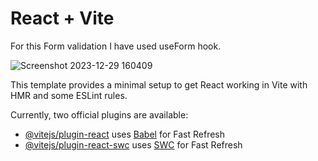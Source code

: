 # React + Vite


For this Form validation I have used useForm hook.

![Screenshot 2023-12-29 160409](https://github.com/shubhamrpgupta/FormWithValidation/assets/144988807/554a3e5b-a25f-4fe6-9062-d4f864267829)



This template provides a minimal setup to get React working in Vite with HMR and some ESLint rules.

Currently, two official plugins are available:

- [@vitejs/plugin-react](https://github.com/vitejs/vite-plugin-react/blob/main/packages/plugin-react/README.md) uses [Babel](https://babeljs.io/) for Fast Refresh
- [@vitejs/plugin-react-swc](https://github.com/vitejs/vite-plugin-react-swc) uses [SWC](https://swc.rs/) for Fast Refresh
